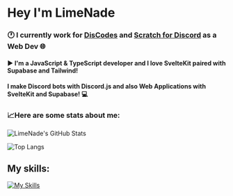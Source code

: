 # Hey I'm LimeNade
### 🕐 I currently work for [DisCodes](https://github.com/Dis-Codes) and [Scratch for Discord](https://github.com/scratch-for-discord) as a Web Dev 🌐
#### ▶ I'm a JavaScript & TypeScript developer and I love SvelteKit paired with Supabase and Tailwind!
#### I make Discord bots with Discord.js and also Web Applications with SvelteKit and Supabase! 💻

### 📈Here are some stats about me:

![LimeNade's GitHub Stats](https://github-readme-stats.vercel.app/api?username=itsLimeNade&show_icons=true&theme=dracula)

![Top Langs](https://github-readme-stats.vercel.app/api/top-langs/?username=itsLimeNade&layout=compact&theme=dracula)

## My skills:
[![My Skills](https://skillicons.dev/icons?i=ts,js,nodejs,svelte,supabase,vue,vite,tailwind,discord,bots,vscode,py,raspberrypi,arduino,atom,vercel,react,powershell,css,electron,express,gamemakerstudio,github,html,lua,md,netlify,stackoverflow,sketchup&perline)](https://skillicons.dev)


